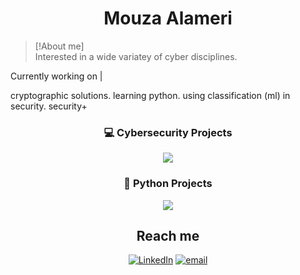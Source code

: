 <h1 align="center">Mouza Alameri</h1>




> [!About me]  
> Interested in a wide variatey of cyber disciplines. 



 Currently working on | </b>
 
 cryptographic solutions. </b>
 learning python.
 using classification (ml) in security. 
 security+
 

<div align="center">

<h3>💻 Cybersecurity Projects</h3>

<a href="https://github.com/MouzaAlameri-sec/FIM-LAB">
  <img src="https://github-readme-stats.vercel.app/api/pin/?username=MouzaAlameri-sec&repo=FIM-LAB&theme=graywhite" />
</a>

<h3>🐍 Python Projects</h3>

<a href="https://github.com/MouzaAlameri-sec/access_control">
  <img src="https://github-readme-stats.vercel.app/api/pin/?username=MouzaAlameri-sec&repo=access_control&theme=graywhite" />
</a>







## Reach me 
 [![LinkedIn](https://img.shields.io/badge/LinkedIn-%230077B5.svg?logo=linkedin&logoColor=white)](https://www.linkedin.com/in/mouzaalameri-sec)  [![email](https://img.shields.io/badge/Email-D14836?logo=gmail&logoColor=white)](mailto:mozaalamriii@gmail.com) 



